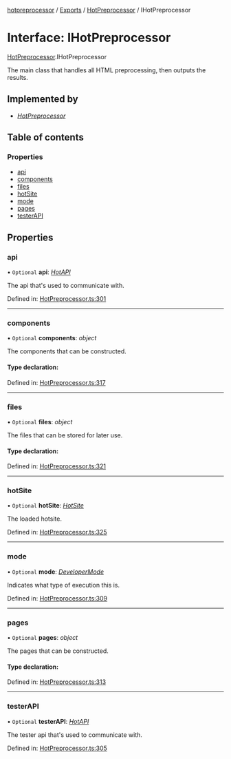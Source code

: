 [hotpreprocessor](../README.md) / [Exports](../modules.md) / [HotPreprocessor](../modules/hotpreprocessor.md) / IHotPreprocessor

# Interface: IHotPreprocessor

[HotPreprocessor](../modules/hotpreprocessor.md).IHotPreprocessor

The main class that handles all HTML preprocessing, then outputs the
results.

## Implemented by

* [*HotPreprocessor*](../classes/hotpreprocessor.hotpreprocessor-1.md)

## Table of contents

### Properties

- [api](hotpreprocessor.ihotpreprocessor.md#api)
- [components](hotpreprocessor.ihotpreprocessor.md#components)
- [files](hotpreprocessor.ihotpreprocessor.md#files)
- [hotSite](hotpreprocessor.ihotpreprocessor.md#hotsite)
- [mode](hotpreprocessor.ihotpreprocessor.md#mode)
- [pages](hotpreprocessor.ihotpreprocessor.md#pages)
- [testerAPI](hotpreprocessor.ihotpreprocessor.md#testerapi)

## Properties

### api

• `Optional` **api**: [*HotAPI*](../classes/hotapi.hotapi-1.md)

The api that's used to communicate with.

Defined in: [HotPreprocessor.ts:301](https://github.com/OurFreeLight/HotPreprocessor/blob/042e7cd/src/HotPreprocessor.ts#L301)

___

### components

• `Optional` **components**: *object*

The components that can be constructed.

#### Type declaration:

Defined in: [HotPreprocessor.ts:317](https://github.com/OurFreeLight/HotPreprocessor/blob/042e7cd/src/HotPreprocessor.ts#L317)

___

### files

• `Optional` **files**: *object*

The files that can be stored for later use.

#### Type declaration:

Defined in: [HotPreprocessor.ts:321](https://github.com/OurFreeLight/HotPreprocessor/blob/042e7cd/src/HotPreprocessor.ts#L321)

___

### hotSite

• `Optional` **hotSite**: [*HotSite*](hotpreprocessor.hotsite.md)

The loaded hotsite.

Defined in: [HotPreprocessor.ts:325](https://github.com/OurFreeLight/HotPreprocessor/blob/042e7cd/src/HotPreprocessor.ts#L325)

___

### mode

• `Optional` **mode**: [*DeveloperMode*](../enums/hot.developermode.md)

Indicates what type of execution this is.

Defined in: [HotPreprocessor.ts:309](https://github.com/OurFreeLight/HotPreprocessor/blob/042e7cd/src/HotPreprocessor.ts#L309)

___

### pages

• `Optional` **pages**: *object*

The pages that can be constructed.

#### Type declaration:

Defined in: [HotPreprocessor.ts:313](https://github.com/OurFreeLight/HotPreprocessor/blob/042e7cd/src/HotPreprocessor.ts#L313)

___

### testerAPI

• `Optional` **testerAPI**: [*HotAPI*](../classes/hotapi.hotapi-1.md)

The tester api that's used to communicate with.

Defined in: [HotPreprocessor.ts:305](https://github.com/OurFreeLight/HotPreprocessor/blob/042e7cd/src/HotPreprocessor.ts#L305)
